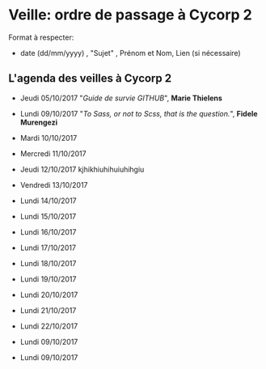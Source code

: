 # Veille: ordre de passage à Cycorp 2

Format à respecter:   
- date (dd/mm/yyyy) , "Sujet" ,  Prénom et Nom, Lien (si nécessaire)

## L'agenda des veilles à Cycorp 2

- Jeudi 05/10/2017 "*Guide de survie GITHUB*", __Marie Thielens__
- Lundi 09/10/2017 "*To Sass, or not to Scss, that is the question.*", __Fidele Murengezi__
- Mardi 10/10/2017
- Mercredi 11/10/2017
- Jeudi  12/10/2017 kjhikhiuhihuiuhihgiu
- Vendredi 13/10/2017

- Lundi 14/10/2017
- Lundi 15/10/2017
- Lundi 16/10/2017
- Lundi 17/10/2017
- Lundi 18/10/2017
- Lundi 19/10/2017
- Lundi 20/10/2017
- Lundi 21/10/2017
- Lundi 22/10/2017
- Lundi 09/10/2017
- Lundi 09/10/2017

